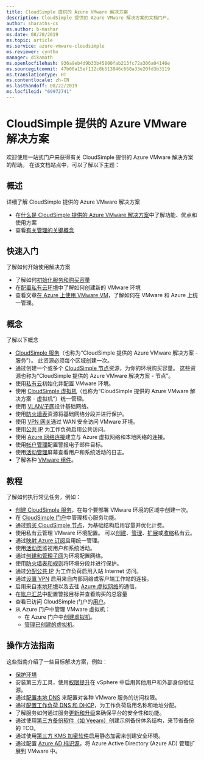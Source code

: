 ```yaml
---
title: CloudSimple 提供的 Azure VMware 解决方案
description: CloudSimple 提供的 Azure VMware 解决方案的文档门户。
author: sharaths-cs
ms.author: b-mashar
ms.date: 08/20/2019
ms.topic: article
ms.service: azure-vmware-cloudsimple
ms.reviewer: cynthn
manager: dikamath
ms.openlocfilehash: 936a9eb4d9b33b45800fab213fc72a306a04146e
ms.sourcegitcommit: 47b00a15ef112c8b513046c668a33e20fd3b3119
ms.translationtype: HT
ms.contentlocale: zh-CN
ms.lasthandoff: 08/22/2019
ms.locfileid: "69972741"
---
```

# <a name="azure-vmware-solution-by-cloudsimple"></a>CloudSimple 提供的 Azure VMware 解决方案

欢迎使用一站式门户来获得有关 CloudSimple 提供的 Azure VMware 解决方案的帮助。
在该文档站点中，可以了解以下主题：

## <a name="overview"></a>概述

详细了解 CloudSimple 提供的 Azure VMware 解决方案

* 在[什么是 CloudSimple 提供的 Azure VMware 解决方案](cloudsimple-vmware-solutions-overview.md)中了解功能、优点和使用方案
* 查看[有关管理的关键概念](key-concepts.md)

## <a name="quickstart"></a>快速入门

了解如何开始使用解决方案

* 了解如何[初始化服务和购买容量](quickstart-create-cloudsimple-service.md)
* 在[配置私有云环境](quickstart-create-private-cloud.md)中了解如何创建新的 VMware 环境
* 查看文章[在 Azure 上使用 VMware VM](quickstart-create-vmware-virtual-machine.md)，了解如何在 VMware 和 Azure 上统一管理。

## <a name="concepts"></a>概念

了解以下概念

* [CloudSimple 服务](cloudsimple-service.md)（也称为“CloudSimple 提供的 Azure VMware 解决方案 - 服务”）。 此资源必须每个区域创建一次。
* 通过创建一个或多个 [CloudSimple 节点](cloudsimple-node.md)资源，为你的环境购买容量。 这些资源也称为“CloudSimple 提供的 Azure VMware 解决方案 - 节点”。
* 使用[私有云](cloudsimple-private-cloud.md)初始化并配置 VMware 环境。
* 使用 [CloudSimple 虚拟机](cloudsimple-virtual-machines.md)（也称为“CloudSimple 提供的 Azure VMware 解决方案 - 虚拟机”）统一管理。
* 使用 [VLAN/子网](cloudsimple-vlans-subnets.md)设计基础网络。
* 使用[防火墙表](cloudsimple-firewall-tables.md)资源将基础网络分段并进行保护。
* 使用 [VPN 网关](cloudsimple-vpn-gateways.md)通过 WAN 安全访问 VMware 环境。
* 使用[公共 IP](cloudsimple-public-ip-address.md) 为工作负荷启用公共访问。
* 使用 [Azure 网络连接](cloudsimple-azure-network-connection.md)建立与 Azure 虚拟网络和本地网络的连接。
* 使用[帐户管理](cloudsimple-account.md)配置警报电子邮件目标。
* 使用[活动管理](cloudsimple-activity.md)屏幕查看用户和系统活动的日志。
* 了解各种 [VMware 组件](vmware-components.md)。

## <a name="tutorials"></a>教程

了解如何执行常见任务，例如：

* [创建 CloudSimple 服务](create-cloudsimple-service.md)，在每个要部署 VMware 环境的区域中创建一次。
* 在 [CloudSimple 门户](access-cloudsimple-portal.md)中管理核心服务功能。
* 通过[购买 CloudSimple 节点](create-nodes.md)，为基础结构启用容量并优化计费。
* 使用私有云管理 VMware 环境配置。 可以[创建](create-private-cloud.md)、[管理](manage-private-cloud.md)、[扩展](expand-private-cloud.md)或[收缩](shrink-private-cloud.md)私有云。
* 通过[映射 Azure 订阅](azure-subscription-mapping.md)启用统一管理。
* 使用[活动页](monitor-activity.md)监视用户和系统活动。
* 通过[创建和管理子网](create-vlan-subnet.md)为环境配置网络。
* 使用[防火墙表和规则](firewall.md)将环境分段并进行保护。
* 通过[分配公共 IP](public-ips.md) 为工作负荷启用入站 Internet 访问。
* 通过[设置 VPN](vpn-gateway.md) 启用来自内部网络或客户端工作站的连接。
* 启用来自[本地环境](on-premises-connection.md)以及去往 [Azure 虚拟网络](virtual-network-connection.md)的通信。
* 在[帐户汇总](account.md)中配置警报目标并查看购买的总容量
* 查看已访问 CloudSimple 门户的[用户](users.md)。
* 从 Azure 门户中管理 VMware 虚拟机：
    * 在 Azure 门户中[创建虚拟机](azure-create-vm.md)。
    * [管理已创建的虚拟机](azure-manage-vm.md)。

## <a name="how-to-guides"></a>操作方法指南

这些指南介绍了一些目标解决方案，例如：

* [保护环境](private-cloud-secure.md)
* 安装第三方工具，使用[权限提升](escalate-privileges.md)在 vSphere 中启用其他用户和外部身份验证源。
* 通过[配置本地 DNS](on-premises-dns-setup.md) 来配置对各种 VMware 服务的访问权限。
* 通过[配置工作负荷 DNS 和 DHCP](dns-dhcp-setup.md)，为工作负荷启用名称和地址分配。
* 了解服务如何通过服务[更新和升级](vmware-components.md#updates-and-upgrades)来确保平台的安全性和功能。
* 通过使用[第三方备份软件（如 Veeam）](backup-workloads-veeam.md)创建示例备份体系结构，来节省备份的 TCO。
* 通过使用[第三方 KMS 加密软件](vsan-encryption.md)启用静态加密来创建安全环境。
* 通过配置 [Azure AD 标识源](azure-ad.md)，将 Azure Active Directory (Azure AD) 管理扩展到 VMware 中。
